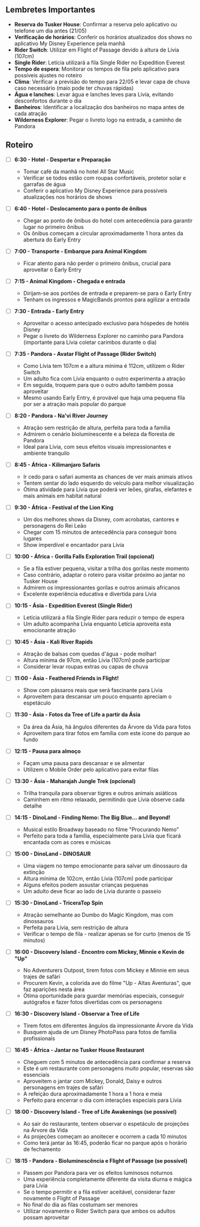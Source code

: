 ## Lembretes Importantes

- **Reserva do Tusker House**: Confirmar a reserva pelo aplicativo ou telefone um dia antes (21/05)
- **Verificação de horários**: Conferir os horários atualizados dos shows no aplicativo My Disney Experience pela manhã
- **Rider Switch**: Utilizar em Flight of Passage devido à altura de Lívia (107cm)
- **Single Rider**: Letícia utilizará a fila Single Rider no Expedition Everest
- **Tempo de espera**: Monitorar os tempos de fila pelo aplicativo para possíveis ajustes no roteiro
- **Clima**: Verificar a previsão do tempo para 22/05 e levar capa de chuva caso necessário (maio pode ter chuvas rápidas)
- **Água e lanches**: Levar água e lanches leves para Lívia, evitando desconfortos durante o dia
- **Banheiros**: Identificar a localização dos banheiros no mapa antes de cada atração
- **Wilderness Explorer**: Pegar o livreto logo na entrada, a caminho de Pandora

## Roteiro

- [ ] **6:30 - Hotel - Despertar e Preparação**
  - Tomar café da manhã no hotel All Star Music
  - Verificar se todos estão com roupas confortáveis, protetor solar e garrafas de água
  - Conferir o aplicativo My Disney Experience para possíveis atualizações nos horários de shows

- [ ] **6:40 - Hotel - Deslocamento para o ponto de ônibus**
  - Chegar ao ponto de ônibus do hotel com antecedência para garantir lugar no primeiro ônibus
  - Os ônibus começam a circular aproximadamente 1 hora antes da abertura do Early Entry

- [ ] **7:00 - Transporte - Embarque para Animal Kingdom**
  - Ficar atento para não perder o primeiro ônibus, crucial para aproveitar o Early Entry

- [ ] **7:15 - Animal Kingdom - Chegada e entrada**
  - Dirijam-se aos portões de entrada e preparem-se para o Early Entry
  - Tenham os ingressos e MagicBands prontos para agilizar a entrada

- [ ] **7:30 - Entrada - Early Entry**
  - Aproveitar o acesso antecipado exclusivo para hóspedes de hotéis Disney
  - Pegar o livreto do Wilderness Explorer no caminho para Pandora (importante para Lívia coletar carimbos durante o dia)

- [ ] **7:35 - Pandora - Avatar Flight of Passage (Rider Switch)**
  - Como Lívia tem 107cm e a altura mínima é 112cm, utilizem o Rider Switch
  - Um adulto fica com Lívia enquanto o outro experimenta a atração
  - Em seguida, troquem para que o outro adulto também possa aproveitar
  - Mesmo usando Early Entry, é provável que haja uma pequena fila por ser a atração mais popular do parque

- [ ] **8:20 - Pandora - Na'vi River Journey**
  - Atração sem restrição de altura, perfeita para toda a família
  - Admirem o cenário bioluminescente e a beleza da floresta de Pandora
  - Ideal para Lívia, com seus efeitos visuais impressionantes e ambiente tranquilo

- [ ] **8:45 - África - Kilimanjaro Safaris**
  - Ir cedo para o safari aumenta as chances de ver mais animais ativos
  - Tentem sentar do lado esquerdo do veículo para melhor visualização
  - Ótima atividade para Lívia que poderá ver leões, girafas, elefantes e mais animais em habitat natural

- [ ] **9:30 - África - Festival of the Lion King**
  - Um dos melhores shows da Disney, com acrobatas, cantores e personagens do Rei Leão
  - Chegar com 15 minutos de antecedência para conseguir bons lugares
  - Show imperdível e encantador para Lívia

- [ ] **10:00 - África - Gorilla Falls Exploration Trail (opcional)**
  - Se a fila estiver pequena, visitar a trilha dos gorilas neste momento
  - Caso contrário, adaptar o roteiro para visitar próximo ao jantar no Tusker House
  - Admirem os impressionantes gorilas e outros animais africanos
  - Excelente experiência educativa e divertida para Lívia

- [ ] **10:15 - Ásia - Expedition Everest (Single Rider)**
  - Letícia utilizará a fila Single Rider para reduzir o tempo de espera
  - Um adulto acompanha Lívia enquanto Letícia aproveita esta emocionante atração

- [ ] **10:45 - Ásia - Kali River Rapids**
  - Atração de balsas com quedas d'água - pode molhar!
  - Altura mínima de 97cm, então Lívia (107cm) pode participar
  - Considerar levar roupas extras ou capas de chuva

- [ ] **11:00 - Ásia - Feathered Friends in Flight!**
  - Show com pássaros reais que será fascinante para Lívia
  - Aproveitem para descansar um pouco enquanto apreciam o espetáculo

- [ ] **11:30 - Ásia - Fotos da Tree of Life a partir da Ásia**
  - Da área da Ásia, há ângulos diferentes da Árvore da Vida para fotos
  - Aproveitem para tirar fotos em família com este ícone do parque ao fundo

- [ ] **12:15 - Pausa para almoço**
  - Façam uma pausa para descansar e se alimentar
  - Utilizem o Mobile Order pelo aplicativo para evitar filas

- [ ] **13:30 - Ásia - Maharajah Jungle Trek (opcional)**
  - Trilha tranquila para observar tigres e outros animais asiáticos
  - Caminhem em ritmo relaxado, permitindo que Lívia observe cada detalhe

- [ ] **14:15 - DinoLand - Finding Nemo: The Big Blue... and Beyond!**
  - Musical estilo Broadway baseado no filme "Procurando Nemo"
  - Perfeito para toda a família, especialmente para Lívia que ficará encantada com as cores e músicas

- [ ] **15:00 - DinoLand - DINOSAUR**
  - Uma viagem no tempo emocionante para salvar um dinossauro da extinção
  - Altura mínima de 102cm, então Lívia (107cm) pode participar
  - Alguns efeitos podem assustar crianças pequenas
  - Um adulto deve ficar ao lado de Lívia durante o passeio

- [ ] **15:30 - DinoLand - TriceraTop Spin**
  - Atração semelhante ao Dumbo do Magic Kingdom, mas com dinossauros
  - Perfeita para Lívia, sem restrição de altura
  - Verificar o tempo de fila - realizar apenas se for curto (menos de 15 minutos)

- [ ] **16:00 - Discovery Island - Encontro com Mickey, Minnie e Kevin de "Up"**
  - No Adventurers Outpost, tirem fotos com Mickey e Minnie em seus trajes de safári
  - Procurem Kevin, a colorida ave do filme "Up - Altas Aventuras", que faz aparições nesta área
  - Ótima oportunidade para guardar memórias especiais, conseguir autógrafos e fazer fotos divertidas com os personagens

- [ ] **16:30 - Discovery Island - Observar a Tree of Life**
  - Tirem fotos em diferentes ângulos da impressionante Árvore da Vida
  - Busquem ajuda de um Disney PhotoPass para fotos de família profissionais

- [ ] **16:45 - África - Jantar no Tusker House Restaurant**
  - Cheguem com 5 minutos de antecedência para confirmar a reserva
  - Este é um restaurante com personagens muito popular, reservas são essenciais
  - Aproveitem o jantar com Mickey, Donald, Daisy e outros personagens em trajes de safári
  - A refeição dura aproximadamente 1 hora a 1 hora e meia
  - Perfeito para encerrar o dia com interações especiais para Lívia

- [ ] **18:00 - Discovery Island - Tree of Life Awakenings (se possível)**
  - Ao sair do restaurante, tentem observar o espetáculo de projeções na Árvore da Vida
  - As projeções começam ao anoitecer e ocorrem a cada 10 minutos
  - Como terá jantar às 16:45, poderão ficar no parque após o horário de fechamento

- [ ] **18:15 - Pandora - Bioluminescência e Flight of Passage (se possível)**
  - Passem por Pandora para ver os efeitos luminosos noturnos
  - Uma experiência completamente diferente da visita diurna e mágica para Lívia
  - Se o tempo permitir e a fila estiver aceitável, considerar fazer novamente o Flight of Passage
  - No final do dia as filas costumam ser menores
  - Utilizar novamente o Rider Switch para que ambos os adultos possam aproveitar
